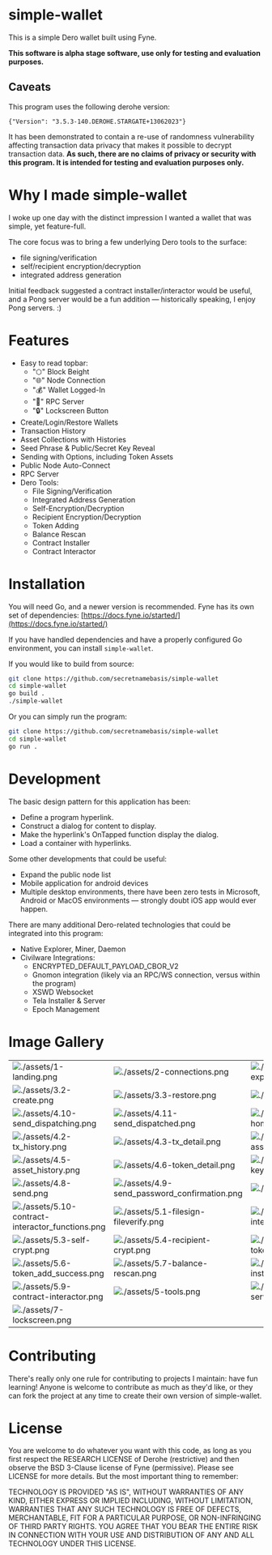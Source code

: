 # simple-wallet

This is a simple Dero wallet built using Fyne.

**This software is alpha stage software, use only for testing and evaluation purposes.**

## Caveats

This program uses the following derohe version: 

`{"Version": "3.5.3-140.DEROHE.STARGATE+13062023"}`

It has been demonstrated to contain a re-use of randomness vulnerability affecting transaction data privacy that makes it possible to decrypt transaction data. **As such, there are no claims of privacy or security with this program. It is intended for testing and evaluation purposes only.**

# Why I made simple-wallet 

I woke up one day with the distinct impression I wanted a wallet that was simple, yet feature-full. 

The core focus was to bring a few underlying Dero tools to the surface: 
- file signing/verification
- self/recipient encryption/decryption
- integrated address generation 

Initial feedback suggested a contract installer/interactor would be useful, and a Pong server would be a fun addition — historically speaking, I enjoy Pong servers. :)

# Features
- Easy to read topbar: 
    - "⬡" Block Beight 
    - "🌐" Node Connection 
    - "💰" Wallet Logged-In 
    - "📡" RPC Server 
    - "🔒" Lockscreen Button
- Create/Login/Restore Wallets
- Transaction History
- Asset Collections with Histories
- Seed Phrase & Public/Secret Key Reveal
- Sending with Options, including Token Assets
- Public Node Auto-Connect
- RPC Server
- Dero Tools:
    - File Signing/Verification
    - Integrated Address Generation
    - Self-Encryption/Decryption
    - Recipient Encryption/Decryption
    - Token Adding
    - Balance Rescan
    - Contract Installer
    - Contract Interactor

# Installation

You will need Go, and a newer version is recommended. Fyne has its own set of dependencies: [https://docs.fyne.io/started/](https://docs.fyne.io/started/)

If you have handled dependencies and have a properly configured Go environment, you can install `simple-wallet`.

If you would like to build from source:
```sh
git clone https://github.com/secretnamebasis/simple-wallet
cd simple-wallet
go build .
./simple-wallet
```

Or you can simply run the program:
```sh
git clone https://github.com/secretnamebasis/simple-wallet
cd simple-wallet
go run .
```

# Development

The basic design pattern for this application has been:

- Define a program hyperlink.
- Construct a dialog for content to display.
- Make the hyperlink's OnTapped function display the dialog.
- Load a container with hyperlinks.

Some other developments that could be useful:
- Expand the public node list
- Mobile application for android devices
- Multiple desktop environments, there have been zero tests in Microsoft, Android or MacOS environments — strongly doubt iOS app would ever happen.

There are many additional Dero-related technologies that could be integrated into this program:

- Native Explorer, Miner, Daemon
- Civilware Integrations:
  - ENCRYPTED_DEFAULT_PAYLOAD_CBOR_V2
  - Gnomon integration (likely via an RPC/WS connection, versus within the program)
  - XSWD Websocket
  - Tela Installer & Server
  - Epoch Management

# Image Gallery 
| |  |  |
|---|---|---|
| ![./assets/1-landing.png](./assets/1-landing.png)  | ![./assets/2-connections.png](./assets/2-connections.png)  | ![./assets/3.1-file-explorer.png](./assets/3.1-file-explorer.png)  |
| ![./assets/3.2-create.png](./assets/3.2-create.png)  | ![./assets/3.3-restore.png](./assets/3.3-restore.png)  | ![./assets/3-login.png](./assets/3-login.png)  |
| ![./assets/4.10-send_dispatching.png](./assets/4.10-send_dispatching.png)  | ![./assets/4.11-send_dispatched.png](./assets/4.11-send_dispatched.png)  | ![./assets/4.1-home_everything_on.png](./assets/4.1-home_everything_on.png)  |
| ![./assets/4.2-tx_history.png](./assets/4.2-tx_history.png)  | ![./assets/4.3-tx_detail.png](./assets/4.3-tx_detail.png)  | ![./assets/4.4-asset_list.png](./assets/4.4-asset_list.png)  |
| ![./assets/4.5-asset_history.png](./assets/4.5-asset_history.png)  | ![./assets/4.6-token_detail.png](./assets/4.6-token_detail.png)  | ![./assets/4.7-keys_check_password.png](./assets/4.7-keys_check_password.png)  |
| ![./assets/4.8-send.png](./assets/4.8-send.png)  | ![./assets/4.9-send_password_confirmation.png](./assets/4.9-send_password_confirmation.png)  | ![./assets/4-home.png](./assets/4-home.png)  |
| ![./assets/5.10-contract-interactor_functions.png](./assets/5.10-contract-interactor_functions.png)  | ![./assets/5.1-filesign-fileverify.png](./assets/5.1-filesign-fileverify.png)  | ![./assets/5.2-integrated-address.png](./assets/5.2-integrated-address.png)  |
| ![./assets/5.3-self-crypt.png](./assets/5.3-self-crypt.png)  | ![./assets/5.4-recipient-crypt.png](./assets/5.4-recipient-crypt.png)  | ![./assets/5.5-token_add.png](./assets/5.5-token_add.png)  |
| ![./assets/5.6-token_add_success.png](./assets/5.6-token_add_success.png)  | ![./assets/5.7-balance-rescan.png](./assets/5.7-balance-rescan.png)  | ![./assets/5.8-contract-installer.png](./assets/5.8-contract-installer.png)  |
| ![./assets/5.9-contract-interactor.png](./assets/5.9-contract-interactor.png)  | ![./assets/5-tools.png](./assets/5-tools.png)  | ![./assets/6.1-rpc-server.png](./assets/6.1-rpc-server.png) | ![./assets/6-configs.png](./assets/6-configs.png)  |
| ![./assets/7-lockscreen.png](./assets/7-lockscreen.png)  |   |   |

# Contributing
There's really only one rule for contributing to projects I maintain: have fun learning! Anyone is welcome to contribute as much as they'd like, or they can fork the project at any time to create their own version of simple-wallet.

# License
You are welcome to do whatever you want with this code, as long as you first respect the RESEARCH LICENSE of Derohe (restrictive) and then observe the BSD 3-Clause license of Fyne (permissive). Please see LICENSE for more details. But the most important thing to remember:

TECHNOLOGY IS PROVIDED "AS IS", WITHOUT WARRANTIES OF ANY KIND, EITHER EXPRESS OR IMPLIED INCLUDING, WITHOUT LIMITATION, WARRANTIES THAT ANY SUCH TECHNOLOGY IS FREE OF DEFECTS, MERCHANTABLE, FIT FOR A PARTICULAR PURPOSE, OR NON-INFRINGING OF THIRD PARTY RIGHTS. YOU AGREE THAT YOU BEAR THE ENTIRE RISK IN CONNECTION WITH YOUR USE AND DISTRIBUTION OF ANY AND ALL TECHNOLOGY UNDER THIS LICENSE.
